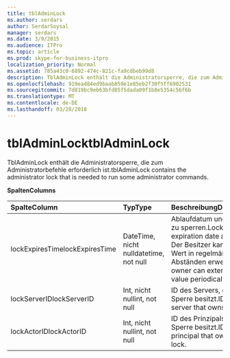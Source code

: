 ```yaml
---
title: tblAdminLock
ms.author: serdars
author: SerdarSoysal
manager: serdars
ms.date: 3/9/2015
ms.audience: ITPro
ms.topic: article
ms.prod: skype-for-business-itpro
localization_priority: Normal
ms.assetid: 785a43c0-6892-474c-821c-fa9cdbeb99d8
description: TblAdminLock enthält die Administratorsperre, die zum Administratorbefehle erforderlich ist.
ms.openlocfilehash: 919ead84ed9baab859e1e85eb2f30f5ff6902531
ms.sourcegitcommit: 7d819bc9eb63bfd85f5dada09f1b8e5354c56f6b
ms.translationtype: MT
ms.contentlocale: de-DE
ms.lasthandoff: 03/28/2018
---
```

# <a name="tbladminlock"></a><span data-ttu-id="1ff6c-103">tblAdminLock</span><span class="sxs-lookup"><span data-stu-id="1ff6c-103">tblAdminLock</span></span>
 
<span data-ttu-id="1ff6c-104">TblAdminLock enthält die Administratorsperre, die zum Administratorbefehle erforderlich ist.</span><span class="sxs-lookup"><span data-stu-id="1ff6c-104">tblAdminLock contains the administrator lock that is needed to run some administrator commands.</span></span>
  
<span data-ttu-id="1ff6c-105">**Spalten**</span><span class="sxs-lookup"><span data-stu-id="1ff6c-105">**Columns**</span></span>

|<span data-ttu-id="1ff6c-106">**Spalte**</span><span class="sxs-lookup"><span data-stu-id="1ff6c-106">**Column**</span></span>|<span data-ttu-id="1ff6c-107">**Typ**</span><span class="sxs-lookup"><span data-stu-id="1ff6c-107">**Type**</span></span>|<span data-ttu-id="1ff6c-108">**Beschreibung**</span><span class="sxs-lookup"><span data-stu-id="1ff6c-108">**Description**</span></span>|
|:-----|:-----|:-----|
|<span data-ttu-id="1ff6c-109">lockExpiresTime</span><span class="sxs-lookup"><span data-stu-id="1ff6c-109">lockExpiresTime</span></span>  <br/> |<span data-ttu-id="1ff6c-110">DateTime, nicht null</span><span class="sxs-lookup"><span data-stu-id="1ff6c-110">datetime, not null</span></span>  <br/> |<span data-ttu-id="1ff6c-111">Ablaufdatum und-Uhrzeit zu sperren.</span><span class="sxs-lookup"><span data-stu-id="1ff6c-111">Lock expiration date and time.</span></span> <span data-ttu-id="1ff6c-112">Der Besitzer kann diesen Wert in regelmäßigen Abständen erweitern.</span><span class="sxs-lookup"><span data-stu-id="1ff6c-112">The owner can extend this value periodically.</span></span>  <br/> |
|<span data-ttu-id="1ff6c-113">lockServerID</span><span class="sxs-lookup"><span data-stu-id="1ff6c-113">lockServerID</span></span>  <br/> |<span data-ttu-id="1ff6c-114">Int, nicht null</span><span class="sxs-lookup"><span data-stu-id="1ff6c-114">int, not null</span></span>  <br/> |<span data-ttu-id="1ff6c-115">ID des Servers, der die Sperre besitzt.</span><span class="sxs-lookup"><span data-stu-id="1ff6c-115">ID of the server that owns the lock.</span></span>  <br/> |
|<span data-ttu-id="1ff6c-116">lockActorID</span><span class="sxs-lookup"><span data-stu-id="1ff6c-116">lockActorID</span></span>  <br/> |<span data-ttu-id="1ff6c-117">Int, nicht null</span><span class="sxs-lookup"><span data-stu-id="1ff6c-117">int, not null</span></span>  <br/> |<span data-ttu-id="1ff6c-118">ID des Prinzipals, der die Sperre besitzt.</span><span class="sxs-lookup"><span data-stu-id="1ff6c-118">ID of the principal that owns the lock.</span></span>  <br/> |
   

